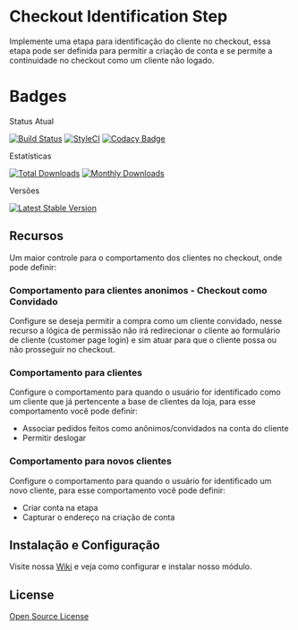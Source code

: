 # Checkout Identification Step

Implemente uma etapa para identificação do cliente no checkout, essa etapa pode ser definida para permitir a criação de conta e se permite a continuidade no checkout como um cliente não logado.

# Badges

Status Atual

[![Build Status](https://app.travis-ci.com/elisei/checkout-identification-step.svg?branch=Magento%402.4)](https://app.travis-ci.com/elisei/checkout-identification-step)
[![StyleCI](https://github.styleci.io/repos/432328264/shield?branch=Magento@2.4)](https://github.styleci.io/repos/432328264?branch=Magento@2.4)
[![Codacy Badge](https://app.codacy.com/project/badge/Grade/939d6dc3ac134fb384b67075bda95022)](https://www.codacy.com/gh/elisei/checkout-identification-step/dashboard?utm_source=github.com&amp;utm_medium=referral&amp;utm_content=elisei/checkout-identification-step&amp;utm_campaign=Badge_Grade)

Estatísticas

[![Total Downloads](https://poser.pugx.org/o2ti/checkout-identification-step/downloads)](https://packagist.org/packages/o2ti/checkout-identification-step)
[![Monthly Downloads](https://poser.pugx.org/o2ti/checkout-identification-step/d/monthly)](https://packagist.org/packages/o2ti/checkout-identification-step)

Versões

[![Latest Stable Version](https://poser.pugx.org/o2ti/checkout-identification-step/v/stable)](https://packagist.org/packages/o2ti/checkout-identification-step)

## Recursos

Um maior controle para o comportamento dos clientes no checkout, onde pode definir:

### Comportamento para clientes anonimos - Checkout como Convidado

Configure se deseja permitir a compra como um cliente convidado, nesse recurso a lógica de permissão não irá redirecionar o cliente ao formulário de cliente (customer page login) e sim atuar para que o cliente possa ou não prosseguir no checkout.

### Comportamento para clientes

Configure o comportamento para quando o usuário for identificado como um cliente que já pertencente a base de clientes da loja, para esse comportamento você pode definir:
- Associar pedidos feitos como anônimos/convidados na conta do cliente
- Permitir deslogar

### Comportamento para novos clientes

Configure o comportamento para quando  o usuário for identificado um novo cliente, para esse comportamento você pode definir:
- Criar conta na etapa
- Capturar o endereço na criação de conta

## Instalação e Configuração

Visite nossa [Wiki](https://github.com/elisei/checkout-identification-step/wiki) e veja como configurar e instalar nosso módulo.

## License

[Open Source License](LICENSE.txt)
